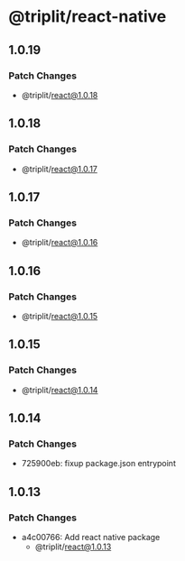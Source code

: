 # @triplit/react-native

## 1.0.19

### Patch Changes

- @triplit/react@1.0.18

## 1.0.18

### Patch Changes

- @triplit/react@1.0.17

## 1.0.17

### Patch Changes

- @triplit/react@1.0.16

## 1.0.16

### Patch Changes

- @triplit/react@1.0.15

## 1.0.15

### Patch Changes

- @triplit/react@1.0.14

## 1.0.14

### Patch Changes

- 725900eb: fixup package.json entrypoint

## 1.0.13

### Patch Changes

- a4c00766: Add react native package
  - @triplit/react@1.0.13
